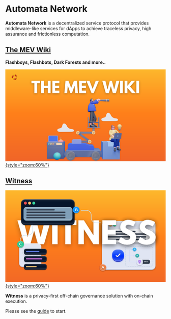 # Automata Network

**Automata Network** is a decentralized service protocol that provides middleware-like services for dApps to achieve traceless privacy, high assurance and frictionless computation.


## [**The MEV Wiki**](./mev/introduction.md)

**Flashboys, Flashbots, Dark Forests and more..**

[![](./assets/mev_wiki.png){style="zoom:60%"}](./mev/introduction.md)
## [**Witness**](./guide/witness-get-started.md)

[![](./assets/witness.png){style="zoom:60%"}](./guide/witness-get-started.md)

**Witness** is a privacy-first off-chain governance solution with on-chain execution.

Please see the [guide](./guide/witness-get-started.md) to start.

<!-- 
## Links

* [Website](https://www.ata.network/)
* [Witness](https://witness.ata.network/)
* [Dashboard](https://d.ata.network/)
* [Faucet](https://faucet.ata.network) -->
